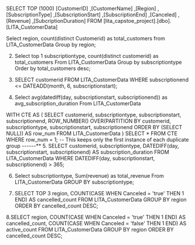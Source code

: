 SELECT TOP (1000) [CustomerID]
      ,[CustomerName]
      ,[Region]
      ,[SubscriptionType]
      ,[SubscriptionStart]
      ,[SubscriptionEnd]
      ,[Canceled]
      ,[Revenue]
      ,[SubcriptionDuration]
  FROM [lita_capstoe_project].[dbo].[LITA_CustomerData]


   Select  region, count(distinct Customerid) as total_customers 
from LITA_CustomerData
Group by region;



2. Select top 1 subscriptiontype, count(distinct customerid) as total_customers
From LITA_CustomerData
Group by subscriptiontype 
Order by total_customers desc;


3. SELECT customerid
FROM LITA_CustomerData
WHERE subscriptionend <= DATEADD(month, 6, subscriptionstart);


4. Select avg(datediff(day, subscriptionstart, subscriptionend)) as avg_subscription_duration
From LITA_CustomerData


WITH CTE AS (
    SELECT customerid, 
           subscriptiontype, 
           subscriptionstart, 
           subscriptionend,
           ROW_NUMBER() OVER(PARTITION BY customerid, subscriptiontype, subscriptionstart, subscriptionend ORDER BY (SELECT NULL)) AS row_num
    FROM LITA_CustomerData
)
SELECT *
FROM CTE
WHERE row_num = 1;  -- This keeps only the first instance of each duplicate group
------**
5. SELECT customerid, 
       subscriptiontype, 
       DATEDIFF(day, subscriptionstart, subscriptionend) AS subscription_duration
FROM LITA_CustomerData
WHERE DATEDIFF(day, subscriptionstart, subscriptionend) > 365;

6. Select subscriptiontype,
Sum(revenue) as total_revenue 
From LITA_CustomerData
GROUP BY subscriptiontype;

7. SELECT TOP 3 region,
       COUNT(CASE WHEN Canceled = 'true' THEN 1 END) AS cancelled_count
FROM LITA_CustomerData
GROUP BY region
ORDER BY cancelled_count DESC;

8.SELECT region,
       COUNT(CASE WHEN Canceled = 'true' THEN 1 END) AS cancelled_count,
       COUNT(CASE WHEN Canceled = 'false' THEN 1 END) AS active_count
FROM LITA_CustomerData
GROUP BY region
ORDER BY cancelled_count DESC;
